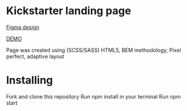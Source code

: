 # Kickstarter landing page

[Figma design](https://www.figma.com/file/5jdcVOv7NiA0l0HGfqEyHC/%E2%84%9611-(kickstarter)-(Copy)?node-id=0%3A1)

[DEMO](https://ruslanwp.github.io/Kickstarter-layout/)

Page was created using (SCSS/SASS) HTML5, BEM methodology, Pixel perfect, adaptive layout

# Installing
  Fork and clone this repository
  Run npm install in your terminal
  Run npm start